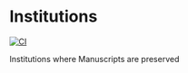 # Institutions
[![CI](https://github.com/BetaMasaheft/Institutions/actions/workflows/validate_push.yml/badge.svg)](https://github.com/BetaMasaheft/Institutions/actions/workflows/validate_push.yml)

Institutions where Manuscripts are preserved

